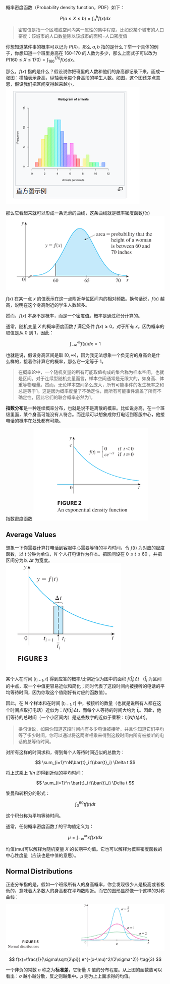 概率密度函数（Probability density function，PDF）如下：

$$
P(a\leq X\leq b)=\int_a^bf(x) dx \tag{1}
$$

> 密度值是指一个区域或空间内某一属性的集中程度。比如说某个城市的人口密度：该城市的人口数量除以该城市的面积=人口密度值

你想知道某件事的概率可以记为 $P(X)$，那么 $a,b$ 指的是什么？举一个具体的例子，你想知道一个班里身高在 160-170 的人数为多少，那么上面式子可以改为 $P(160\leq X\leq170)=\int_{160}^{170}f(x) dx$。

那么，$f(x)$ 指的是什么？假设说你把班里的人数和他们的身高都记录下来，画成一张图：横轴表示身高，纵轴表示每个身高段的学生人数。如图，这个图还差点意思，假设我们把区间变得越来越小，
![](images/Pasted%20image%2020241113094952.png)

那么它看起来就可以形成一条光滑的曲线，这条曲线就是概率密度函数$f(x)$
![](images/Pasted%20image%2020241113095052.png)

$f(x)$ 在某一点 $x$ 的值表示在这一点附近单位区间内的相对频数。换句话说，$f(x)$ 越高，说明在这个身高附近的学生人数越多。

然而，$f(x)$ 本身不是概率，而是一个密度值。概率是通过积分计算的。


通常，随机变量 $X$ 的概率密度函数 $f$ 满足条件 $f(x)\ge 0$，对于所有 $x$。因为概率的取值是从 0 到 1，因此：

$$
\int_{-\infty}^{\infty}f(x) dx=1 \tag{2}
$$

也就是说，假设身高区间是取 $[0,\infty]$，因为我无法想象一个负无穷的身高会是什么样的，接着你计算它的概率，那么它一定等于 1。

> 在概率论中，一个随机变量的所有可能取值构成的集合称为样本空间，也就是区间。对于连续型随机变量而言，样本空间通常是无限大的，如身高、体重等物理量。然而，无论样本空间多么庞大，所有可能事件的发生概率之和总是等于1。这是因为概率度量了不确定性，而所有可能事件涵盖了所有不确定性，因此它们的联合概率必然为1。

**指数分布**是一种连续概率分布，也就是说不是离散的概率。比如说身高，在一个班级里面，某个身高可能没有人符合。而连续可以想象成你打电话到客服中心，他接电话的概率在处处都有可能。

指数密度函数
![](images/Pasted%20image%2020241114100840.png)


## Average Values
想象一下你需要计算打电话到客服中心需要等待的平均时间，令 $f(t)$ 为对应的密度函数，以 $t$ 分钟为单位，$N$ 个人打电话作为样本。把区间设在 $0\le t \le 60$ ，并把区间分为以 $\Delta t$ 为宽度。
![](images/Pasted%20image%2020241114102230.png)

某个人在时间 $[t_{i-1},t]$ 得到应答的概率/比例近似为图中的面积 $f\left(\bar{t}_{i}\right) \Delta t$ （$\bar{t}_{i}$ 为区间的中点，取一个中值更容易近似和简化；同时代表了这段时间内被接听的电话的平均等待时间，因为你取这个值刚好有对应的函数值）。

因此，在 $N$ 个样本和在时间 $[t_{i-1},t]$ 中，被接听的数量（也就是说所有人都在这个时间点取打电话）近似为：$N f\left(\bar{t}_{i}\right) \Delta t$，而每个人等待的时间大约为 $\bar{t}_{i}$。因此，他们等待的总时间（一个小区间内）是这些数字的近似于乘积：$\bar{t}_{i}[N f\left(\bar{t}_{i}\right) \Delta t]$。

> 换句话说，如果你知道这段时间内有多少电话被接听，并且你知道它们平均等了多少时间，你可以通过将这两者相乘来得到这段时间内所有被接听的电话的总等待时间。

对所有这样的时间求和，得到每个人等待时间近似的总数为：

$$
\sum_{i=1}^nN\bar{t}_i f(\bar{t}_i) \Delta t
$$


将上式乘上 $1 / n$ 即得到近似的平均时间：

$$
\sum_{i=1}^n \bar{t}_i f(\bar{t}_i) \Delta t
$$

黎曼和转积分的形式：

$$
\int_0^{60}tf(t) dt
$$

这个积分称为平均等待时间。

通常，任何概率密度函数 $f$ 的平均值定义为：

$$
\mu=\int_{-\infty}^{\infty}x f(x) dx
$$


均值(mu)可以解释为随机变量 $X$ 的长期平均值。它也可以解释为概率密度函数的中心性度量（应该也是中值的意思）。


## Normal Distributions
正态分布指的是，假如一个班级所有人的身高概率，你会发现很少人是极高或者极低的，意味着大多数人的身高都在平均数附近。而它的图形显然像一个这样的对称曲线：

![](images/Pasted%20image%2020241114124333.png)

$$
f(x)=\frac{1}{\sigma\sqrt{2\pi}} e^{-(x-\mu)^2/(2\sigma^2)} \tag{3}
$$

 一个非负的常数 $\sigma$ 称之为**标准差**，它衡量 $X$ 值的分布程度。从上图的函数族可以看出：$\sigma$ 越小越分散，反之则越集中。$\mu$ 则为上上面求得的均值。